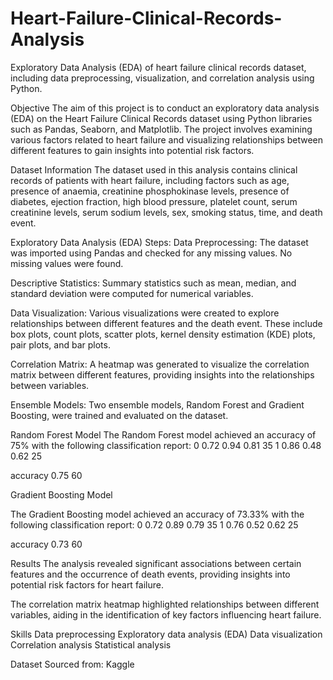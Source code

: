 # Heart-Failure-Clinical-Records-Analysis
Exploratory Data Analysis (EDA) of heart failure clinical records dataset, including data preprocessing, visualization, and correlation analysis using Python.

Objective
The aim of this project is to conduct an exploratory data analysis (EDA) on the Heart Failure Clinical Records dataset using Python libraries such as Pandas, Seaborn, and Matplotlib. The project involves examining various factors related to heart failure and visualizing relationships between different features to gain insights into potential risk factors.

Dataset Information
The dataset used in this analysis contains clinical records of patients with heart failure, including factors such as age, presence of anaemia, creatinine phosphokinase levels, presence of diabetes, ejection fraction, high blood pressure, platelet count, serum creatinine levels, serum sodium levels, sex, smoking status, time, and death event.

Exploratory Data Analysis (EDA) Steps:
Data Preprocessing: The dataset was imported using Pandas and checked for any missing values. No missing values were found.

Descriptive Statistics: Summary statistics such as mean, median, and standard deviation were computed for numerical variables.

Data Visualization: Various visualizations were created to explore relationships between different features and the death event. These include box plots, count plots, scatter plots, kernel density estimation (KDE) plots, pair plots, and bar plots.

Correlation Matrix: A heatmap was generated to visualize the correlation matrix between different features, providing insights into the relationships between variables.

Ensemble Models: Two ensemble models, Random Forest and Gradient Boosting, were trained and evaluated on the dataset.

Random Forest Model
The Random Forest model achieved an accuracy of 75% with the following classification report:
       0       0.72      0.94      0.81        35
       1       0.86      0.48      0.62        25

accuracy                           0.75        60


Gradient Boosting Model

The Gradient Boosting model achieved an accuracy of 73.33% with the following classification report:
       0       0.72      0.89      0.79        35
       1       0.76      0.52      0.62        25

accuracy                           0.73        60



Results
The analysis revealed significant associations between certain features and the occurrence of death events, providing insights into potential risk factors for heart failure.

The correlation matrix heatmap highlighted relationships between different variables, aiding in the identification of key factors influencing heart failure.

Skills
Data preprocessing
Exploratory data analysis (EDA)
Data visualization
Correlation analysis
Statistical analysis

Dataset Sourced from: Kaggle
